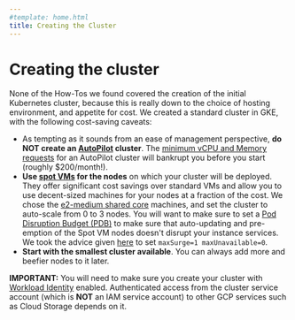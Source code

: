 ```yaml
---
#template: home.html
title: Creating the Cluster
---
```


# Creating the cluster

None of the How-Tos we found covered the creation of the initial Kubernetes cluster, because this is really down to the choice of hosting environment, and appetite for cost. We created a standard cluster in GKE, with the following cost-saving caveats:

- As tempting as it sounds from an ease of management perspective, **do NOT create an [AutoPilot](https://cloud.google.com/kubernetes-engine/docs/concepts/autopilot-overview) cluster**. The [minimum vCPU and Memory requests](https://cloud.google.com/kubernetes-engine/docs/concepts/autopilot-resource-requests) for an AutoPilot cluster will bankrupt you before you start (roughly $200/month!).
- **Use [spot VMs](https://cloud.google.com/compute/docs/instances/spot) for the nodes** on which your cluster will be deployed. They offer significant cost savings over standard VMs and allow you to use decent-sized machines for your nodes at a fraction of the cost. We chose the [e2-medium shared core](https://cloud.google.com/compute/docs/general-purpose-machines#e2-shared-core) machines, and set the cluster to auto-scale from 0 to 3 nodes. You will want to make sure to set a [Pod Disruption Budget (PDB)](https://kubernetes.io/docs/tasks/run-application/configure-pdb/) to make sure that auto-updating and pre-emption of the Spot VM nodes doesn't disrupt your instance services. We took the advice given [here](https://cloud.google.com/kubernetes-engine/docs/concepts/node-pool-upgrade-strategies) to set `maxSurge=1 maxUnavailable=0`.
- **Start with the smallest cluster available**. You can always add more and beefier nodes to it later.

**IMPORTANT:** You will need to make sure you create your cluster with [Workload Identity](https://cloud.google.com/kubernetes-engine/docs/how-to/workload-identity) enabled. Authenticated access from the cluster service account (which is **NOT** an IAM service account) to other GCP services such as Cloud Storage depends on it.